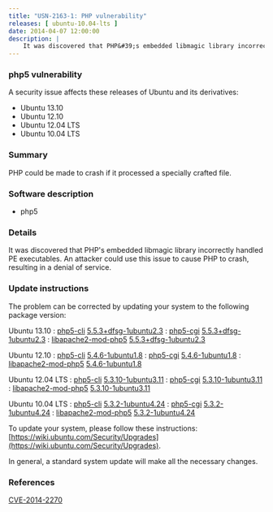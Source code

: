 ```yaml
---
title: "USN-2163-1: PHP vulnerability"
releases: [ ubuntu-10.04-lts ]
date: 2014-04-07 12:00:00
description: |
    It was discovered that PHP&#39;s embedded libmagic library incorrectly handled PE executables. An attacker could use this issue to cause PHP to crash, resulting in a denial of service. 
--- 
```

 
### php5 vulnerability

A security issue affects these releases of Ubuntu and its derivatives:

* Ubuntu 13.10
* Ubuntu 12.10
* Ubuntu 12.04 LTS
* Ubuntu 10.04 LTS

### Summary

PHP could be made to crash if it processed a specially crafted file. 

### Software description

* php5 

### Details

It was discovered that PHP&#39;s embedded libmagic library incorrectly handled PE executables. An attacker could use this issue to cause PHP to crash, resulting in a denial of service. 

### Update instructions

The problem can be corrected by updating your system to the following package version:

Ubuntu 13.10
 : [php5-cli](https://launchpad.net/ubuntu/+source/php5) <span> [5.5.3+dfsg-1ubuntu2.3](https://launchpad.net/ubuntu/+source/php5/5.5.3+dfsg-1ubuntu2.3) </span> 
 : [php5-cgi](https://launchpad.net/ubuntu/+source/php5) <span> [5.5.3+dfsg-1ubuntu2.3](https://launchpad.net/ubuntu/+source/php5/5.5.3+dfsg-1ubuntu2.3) </span> 
 : [libapache2-mod-php5](https://launchpad.net/ubuntu/+source/php5) <span> [5.5.3+dfsg-1ubuntu2.3](https://launchpad.net/ubuntu/+source/php5/5.5.3+dfsg-1ubuntu2.3) </span> 

Ubuntu 12.10
 : [php5-cli](https://launchpad.net/ubuntu/+source/php5) <span> [5.4.6-1ubuntu1.8](https://launchpad.net/ubuntu/+source/php5/5.4.6-1ubuntu1.8) </span> 
 : [php5-cgi](https://launchpad.net/ubuntu/+source/php5) <span> [5.4.6-1ubuntu1.8](https://launchpad.net/ubuntu/+source/php5/5.4.6-1ubuntu1.8) </span> 
 : [libapache2-mod-php5](https://launchpad.net/ubuntu/+source/php5) <span> [5.4.6-1ubuntu1.8](https://launchpad.net/ubuntu/+source/php5/5.4.6-1ubuntu1.8) </span> 

Ubuntu 12.04 LTS
 : [php5-cli](https://launchpad.net/ubuntu/+source/php5) <span> [5.3.10-1ubuntu3.11](https://launchpad.net/ubuntu/+source/php5/5.3.10-1ubuntu3.11) </span> 
 : [php5-cgi](https://launchpad.net/ubuntu/+source/php5) <span> [5.3.10-1ubuntu3.11](https://launchpad.net/ubuntu/+source/php5/5.3.10-1ubuntu3.11) </span> 
 : [libapache2-mod-php5](https://launchpad.net/ubuntu/+source/php5) <span> [5.3.10-1ubuntu3.11](https://launchpad.net/ubuntu/+source/php5/5.3.10-1ubuntu3.11) </span> 

Ubuntu 10.04 LTS
 : [php5-cli](https://launchpad.net/ubuntu/+source/php5) <span> [5.3.2-1ubuntu4.24](https://launchpad.net/ubuntu/+source/php5/5.3.2-1ubuntu4.24) </span> 
 : [php5-cgi](https://launchpad.net/ubuntu/+source/php5) <span> [5.3.2-1ubuntu4.24](https://launchpad.net/ubuntu/+source/php5/5.3.2-1ubuntu4.24) </span> 
 : [libapache2-mod-php5](https://launchpad.net/ubuntu/+source/php5) <span> [5.3.2-1ubuntu4.24](https://launchpad.net/ubuntu/+source/php5/5.3.2-1ubuntu4.24) </span> 

To update your system, please follow these instructions: [https://wiki.ubuntu.com/Security/Upgrades](https://wiki.ubuntu.com/Security/Upgrades).

In general, a standard system update will make all the necessary changes. 

### References

 [CVE-2014-2270](http://people.ubuntu.com/~ubuntu-security/cve/CVE-2014-2270)
 
